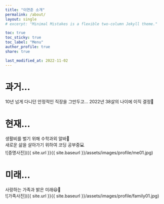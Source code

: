 ```yaml
---
title: "이연준 소개"
permalink: /about/
layout: single
# excerpt: "Minimal Mistakes is a flexible two-column Jekyll theme."

toc: true
toc_sticky: true
toc_label: "Menu"
author_profile: true
share: true

last_modified_at: 2022-11-02
---
```



# 과거...
10년 넘게 다니던 안정적인 직장을 그만두고... 
2022년 38살의 나이에 이직 결정🎈

# 현재...
생활비를 벌기 위해 수학과외 알바📝  
새로운 삶을 살아가기 위하여 코딩 공부중💻  
![증명사진]({{ site.url }}{{ site.baseurl }}/assets/images/profile/me01.jpg)

# 미래...
사랑하는 가족과 밝은 미래😃🌈  
![가족사진]({{ site.url }}{{ site.baseurl }}/assets/images/profile/family01.jpg)



